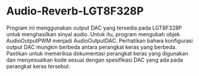 # Audio-Reverb-LGT8F328P
Program ini menggunakan output DAC yang tersedia pada LGT8F328P untuk menghasilkan sinyal audio. Untuk itu, program mengubah objek AudioOutputPWM menjadi AudioOutputDAC.
Perhatikan bahwa konfigurasi output DAC mungkin berbeda antara perangkat keras yang berbeda. 
Pastikan untuk memeriksa dokumentasi perangkat keras yang digunakan dan menyesuaikan kode sesuai dengan spesifikasi DAC yang ada pada perangkat keras tersebut.
